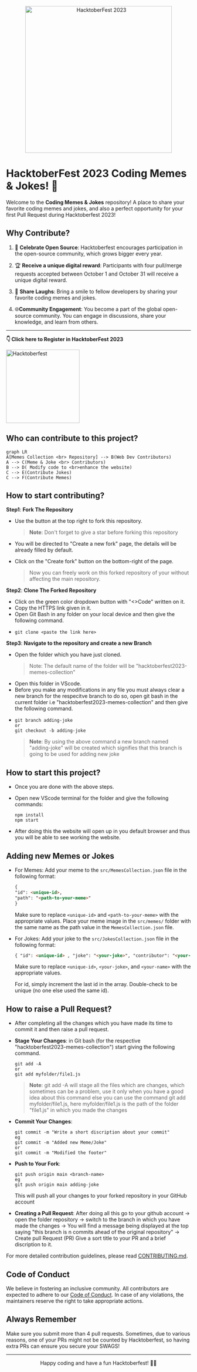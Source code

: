 <div align="center">
<img  src="https://hacktoberfest.com/_next/static/media/logo-hacktoberfest--horizontal.ebc5fdc8.svg"  alt="HacktoberFest 2023" width="400px" />
</div>

# HacktoberFest 2023 Coding Memes & Jokes! 🎉

Welcome to the **Coding Memes & Jokes** repository! A place to share your favorite coding memes and jokes, and also a perfect opportunity for your first Pull Request during Hacktoberfest 2023!

## Why Contribute?

1. 🎯 **Celebrate Open Source**: Hacktoberfest encourages participation in the open-source community, which grows bigger every year.

2. 🏆 **Receive a unique digital reward**: Participants with four pull/merge requests accepted between October 1 and October 31 will receive a unique digital reward.

3. 🎉 **Share Laughs**: Bring a smile to fellow developers by sharing your favorite coding memes and jokes.
4. 🌐**Community Engagement**: You become a part of the global open-source community. You can engage in discussions, share your knowledge, and learn from others.

****
**👇 Click here to Register in HacktoberFest 2023**

[<img src="https://learnyzen.com/wp-content/uploads/2017/icons/register.gif" alt="Hacktoberfest" width="200">](https://hacktoberfest.digitalocean.com/)

## Who can contribute to this project?

```mermaid
graph LR
A[Memes Collection <br> Repository] --> B(Web Dev Contributors)
A --> C(Meme & Joke <br> Contributors)
B --> D( Modify code to <br>enhance the website)
C --> E(Contribute Jokes)
C --> F(Contribute Memes)
```


## How to start contributing?

**Step1**:
**Fork The Repository**
- Use the button at the top right to fork this repository.
  > **Note**: Don't forget to give a star before forking this repository
- You will be directed to "Create a new fork" page, the details will be already filled by default.
- Click on the "Create fork" button on the bottom-right of the page.

  > Now you can freely work on this forked repository of your without affecting the main repository.

**Step2**:
**Clone The Forked Repository**
- Click on the green color dropdown button with "<>Code" written on it.
- Copy the HTTPS link given in it.
- Open Git Bash in any folder on your local device and then give the following command.
- 
  ```
  git clone <paste the link here>
  ```

**Step3**:
**Navigate to the repository and create a new Branch**
- Open the folder which you have just cloned.
   > Note: The default name of the folder will be "hacktoberfest2023-memes-collection"
- Open this folder in VScode.
- Before you make any modifications in any file you must always clear a new branch for the respecitve branch to do so, open git bash in the current folder i.e "hacktoberfest2023-memes-collection" and then give the following command.
- 
  ```
  git branch adding-joke
  or
  git checkout -b adding-joke
  ```
  > **Note**: By using the above command a new branch named "adding-joke" will be created which signifies that this branch is going to be used for adding new joke

## How to start this project?
- Once you are done with the above steps.
- Open new VScode terminal for the folder and give the following commands:
  
  ```
  npm install
  npm start
  ```
- After doing this the website will open up in you default browser and thus you will be able to see working the website.

## Adding new Memes or Jokes
- For Memes:
   Add your meme to the `src/MemesCollection.json` file in the following format:

   ```markdown
   {
   "id": <unique-id>,
   "path": "<path-to-your-meme>"
   }
   ```

   Make sure to replace `<unique-id>` and `<path-to-your-meme>` with the appropriate values.
   Place your meme image in the `src/memes/` folder with the same name as the path value in the `MemesCollection.json` file.

- For Jokes:
     Add your joke to the `src/JokesCollection.json` file in the following format:

   ```markdown
   { "id": <unique-id> , "joke": "<your-joke>", "contributor": "<your-name>" }
   ```

   Make sure to replace `<unique-id>`, `<your-joke>`, and `<your-name>` with the appropriate values.

   For id, simply increment the last id in the array. Double-check to be unique (no one else used the same id).

## How to raise a Pull Request?
- After completing all the changes which you have made its time to commit it and then raise a pull request.
- **Stage Your Changes**: in Git bash (for the respective "hacktoberfest2023-memes-collection") start giving the following command.

   ```
   git add -A
   or
   git add myfolder/file1.js
   ```
   > **Note**: git add -A will stage all the files which are changes, which sometimes can be a problem, use it only when you have a good idea about this command else you can use the command git add myfolder/file1.js, here myfolder/file1.js is the path of the folder "file1.js" in which you made the changes

- **Commit Your Changes**:

  ```
  git commit -m "Write a short discription about your commit"
  eg
  git commit -m "Added new Meme/Joke"
  or
  git commit -m "Modified the footer"
  ```

- **Push to Your Fork**:

  ```
  git push origin main <branch-name>
  eg
  git push origin main adding-joke
  ```

  This will push all your changes to your forked repository in your GitHub account

- **Creating a Pull Request**: After doing all this go to your github account -> open the folder repository -> switch to the branch in which you have made the changes -> You will find a message being displayed at the top saying "this branch is n commits ahead of the original repository" -> Create pull Request (PR)
  Give a sort title to your PR and a brief discription to it.

For more detailed contribution guidelines, please read [CONTRIBUTING.md](./CONTRIBUTING.md).
## Code of Conduct

We believe in fostering an inclusive community. All contributors are expected to adhere to our [Code of Conduct](./CODE_OF_CONDUCT.md). In case of any violations, the maintainers reserve the right to take appropriate actions.

## Always Remember

Make sure you submit more than 4 pull requests. Sometimes, due to various reasons, one of your PRs might not be counted by Hacktoberfest, so having extra PRs can ensure you secure your SWAGS!

---
<div align="center">
Happy coding and have a fun Hacktoberfest! 🎃🎉
</div>
